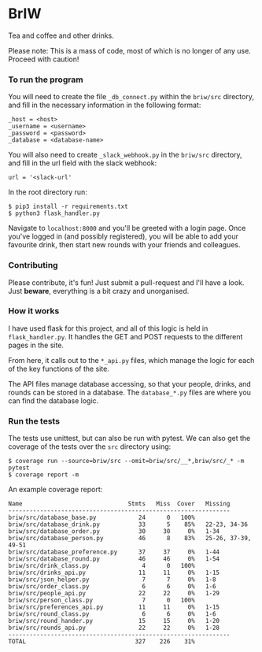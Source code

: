 # BrIW
Tea and coffee and other drinks.

Please note: This is a mass of code, most of which is no longer of any use. Proceed with caution!

### To run the program
You will need to create the file `_db_connect.py` within the `briw/src` directory, and fill in the necessary information in the following format:

```
_host = <host>
_username = <username>
_password = <password>
_database = <database-name>
```

You will also need to create `_slack_webhook.py` in the `briw/src` directory, and fill in the url field with the slack webhook:

```
url = '<slack-url'
```

In the root directory run:

```
$ pip3 install -r requirements.txt
$ python3 flask_handler.py
```

Navigate to `localhost:8000` and you'll be greeted with a login page. Once you've logged in (and possibly registered), you will be able to add your favourite drink, then start new rounds with your friends and colleagues.

### Contributing
Please contribute, it's fun! Just submit a pull-request and I'll have a look. Just __beware__, everything is a bit crazy and unorganised.

### How it works
I have used flask for this project, and all of this logic is held in `flask_handler.py`. It handles the GET and POST requests to the different pages in the site.

From here, it calls out to the `*_api.py` files, which manage the logic for each of the key functions of the site.

The API files manage database accessing, so that your people, drinks, and rounds can be stored in a database. The `database_*.py` files are where you can find the database logic.

### Run the tests

The tests use unittest, but can also be run with pytest. We can also get the coverage of the tests over the `src` directory using:

```
$ coverage run --source=briw/src --omit=briw/src/__*,briw/src/_* -m pytest
$ coverage report -m
```

An example coverage report:

```
Name                              Stmts   Miss  Cover   Missing
---------------------------------------------------------------
briw/src/database_base.py            24      0   100%
briw/src/database_drink.py           33      5    85%   22-23, 34-36
briw/src/database_order.py           30     30     0%   1-34
briw/src/database_person.py          46      8    83%   25-26, 37-39, 49-51
briw/src/database_preference.py      37     37     0%   1-44
briw/src/database_round.py           46     46     0%   1-54
briw/src/drink_class.py               4      0   100%
briw/src/drinks_api.py               11     11     0%   1-15
briw/src/json_helper.py               7      7     0%   1-8
briw/src/order_class.py               6      6     0%   1-6
briw/src/people_api.py               22     22     0%   1-29
briw/src/person_class.py              7      0   100%
briw/src/preferences_api.py          11     11     0%   1-15
briw/src/round_class.py               6      6     0%   1-6
briw/src/round_hander.py             15     15     0%   1-20
briw/src/rounds_api.py               22     22     0%   1-28
---------------------------------------------------------------
TOTAL                               327    226    31%
```
